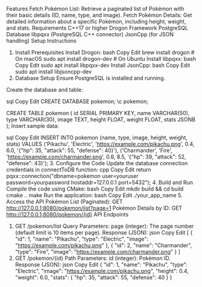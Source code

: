 Features
Fetch Pokémon List: Retrieve a paginated list of Pokémon with their basic details (ID, name, type, and image).
Fetch Pokémon Details: Get detailed information about a specific Pokémon, including height, weight, and stats.
Requirements
C++17 or higher
Drogon Framework
PostgreSQL Database
libpqxx (PostgreSQL C++ connector)
JsonCpp (for JSON handling)
Setup Instructions
1. Install Prerequisites
Install Drogon:
bash
Copy
Edit
brew install drogon  # On macOS
sudo apt install drogon-dev  # On Ubuntu
Install libpqxx:
bash
Copy
Edit
sudo apt install libpqxx-dev
Install JsonCpp:
bash
Copy
Edit
sudo apt install libjsoncpp-dev
2. Database Setup
Ensure PostgreSQL is installed and running.

Create the database and table:

sql
Copy
Edit
CREATE DATABASE pokemon;
\c pokemon;

CREATE TABLE pokemon (
    id SERIAL PRIMARY KEY,
    name VARCHAR(50),
    type VARCHAR(30),
    image TEXT,
    height FLOAT,
    weight FLOAT,
    stats JSONB
);
Insert sample data:

sql
Copy
Edit
INSERT INTO pokemon (name, type, image, height, weight, stats) 
VALUES 
('Pikachu', 'Electric', 'https://example.com/pikachu.png', 0.4, 6.0, '{"hp": 35, "attack": 55, "defense": 40}'),
('Charmander', 'Fire', 'https://example.com/charmander.png', 0.6, 8.5, '{"hp": 39, "attack": 52, "defense": 43}');
3. Configure the Code
Update the database connection credentials in connectToDB function:
cpp
Copy
Edit
return pqxx::connection("dbname=pokemon user=youruser password=yourpassword hostaddr=127.0.0.1 port=5432");
4. Build and Run
Compile the code using CMake:
bash
Copy
Edit
mkdir build && cd build
cmake ..
make
Run the application:
bash
Copy
Edit
./your_app_name
5. Access the API
Pokémon List (Paginated):
GET http://127.0.0.1:8080/pokemon/list?page=1
Pokémon Details by ID:
GET http://127.0.0.1:8080/pokemon/{id}
API Endpoints
1. GET /pokemon/list
Query Parameters:
page (integer): The page number (default limit is 10 items per page).
Response (JSON):
json
Copy
Edit
[
  {
    "id": 1,
    "name": "Pikachu",
    "type": "Electric",
    "image": "https://example.com/pikachu.png"
  },
  {
    "id": 2,
    "name": "Charmander",
    "type": "Fire",
    "image": "https://example.com/charmander.png"
  }
]
2. GET /pokemon/{id}
Path Parameters:
id (integer): Pokémon ID.
Response (JSON):
json
Copy
Edit
{
  "id": 1,
  "name": "Pikachu",
  "type": "Electric",
  "image": "https://example.com/pikachu.png",
  "height": 0.4,
  "weight": 6.0,
  "stats": {
    "hp": 35,
    "attack": 55,
    "defense": 40
  }
}

